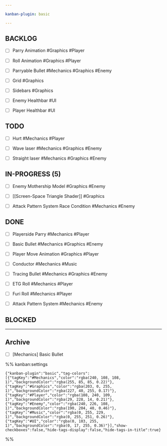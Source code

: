 ```yaml
---

kanban-plugin: basic

---
```


## BACKLOG

- [ ] Parry Animation #Graphics #Player
- [ ] Roll Animation #Graphics #Player
- [ ] Parryable Bullet #Mechanics #Graphics #Enemy
- [ ] Grid #Graphics
- [ ] Sidebars #Graphics
- [ ] Enemy Healthbar #UI
- [ ] Player Healthbar #UI


## TODO

- [ ] Hurt #Mechanics #Player
- [ ] Wave laser #Mechanics #Graphics #Enemy
- [ ] Straight laser #Mechanics #Graphics #Enemy


## IN-PROGRESS (5)

- [ ] Enemy Mothership Model #Graphics #Enemy
- [ ] [[Screen-Space Triangle Shader]] #Graphics
- [ ] Attack Pattern System Race Condition #Mechanics #Enemy


## DONE

- [ ] Playerside Parry #Mechanics #Player
- [ ] Basic Bullet #Mechanics #Graphics #Enemy
- [ ] Player Move Animation #Graphics #Player
- [ ] Conductor #Mechanics #Music
- [ ] Tracing Bullet #Mechanics #Graphics #Enemy
- [ ] ETG Roll #Mechanics #Player
- [ ] Furi Roll #Mechanics #Player
- [ ] Attack Pattern System #Mechanics #Enemy


## BLOCKED



***

## Archive

- [ ] [Mechanics] Basic Bullet

%% kanban:settings
```
{"kanban-plugin":"basic","tag-colors":[{"tagKey":"#Mechanics","color":"rgba(240, 108, 108, 1)","backgroundColor":"rgba(255, 85, 85, 0.22)"},{"tagKey":"#Graphics","color":"rgba(203, 0, 255, 1)","backgroundColor":"rgba(227, 40, 255, 0.17)"},{"tagKey":"#Player","color":"rgba(108, 240, 109, 1)","backgroundColor":"rgba(29, 228, 14, 0.21)"},{"tagKey":"#Enemy","color":"rgba(240, 226, 108, 1)","backgroundColor":"rgba(190, 204, 40, 0.46)"},{"tagKey":"#Music","color":"rgba(0, 255, 229, 1)","backgroundColor":"rgba(0, 255, 251, 0.26)"},{"tagKey":"#UI","color":"rgba(0, 103, 255, 1)","backgroundColor":"rgba(0, 17, 255, 0.36)"}],"show-checkboxes":false,"hide-tags-display":false,"hide-tags-in-title":true}
```
%%